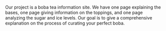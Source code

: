 
Our project is a boba tea information site. We have one page explaining the bases, one page 
giving information on the toppings, and one page analyzing the sugar and ice levels. Our goal is to give a comprehensive explanation on the process of curating your perfect boba.  
